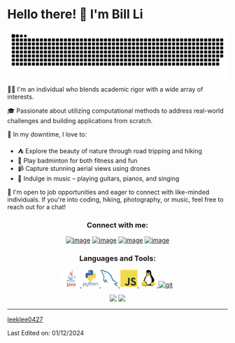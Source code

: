 # Hello there! 👋 I'm Bill Li

<!--- https://github.com/durgeshsamariya/awesome-github-profile-readme-templates -->
<!-- https://github.com/durgeshsamariya/awesome-github-profile-readme-templates/blob/master/templates/1010nishant.md -->
<!-- https://github.com/durgeshsamariya/awesome-github-profile-readme-templates/blob/master/templates/BrantLauro.md -->


<!--- snake -->
<div align="center">
  <img  src="https://github.com/1999AZZAR/1999AZZAR/blob/main/resources/img/grid-snake.svg"
       alt="snake" /></a>
</div>


<!--
**leeklee0427/leeklee0427** is a ✨ _special_ ✨ repository because its `README.md` (this file) appears on your GitHub profile.

Here are some ideas to get you started:

- 🔭 I’m currently working on ...
- 🌱 I’m currently learning ...
- 👯 I’m looking to collaborate on ...
- 🤔 I’m looking for help with ...
- 💬 Ask me about ...
- 📫 How to reach me: ...
- 😄 Pronouns: ...
- ⚡ Fun fact: ...
-->


🙋‍♂️ I'm an individual who blends academic rigor with a wide array of interests.

🎓 Passionate about utilizing computational methods to address real-world challenges and building applications from scratch.

🌲 In my downtime, I love to:
- ⛺️ Explore the beauty of nature through road tripping and hiking
- 🏸 Play badminton for both fitness and fun
- 📹 Capture stunning aerial views using drones
- 🎵 Indulge in music – playing guitars, pianos, and singing

🤝 I'm open to job opportunities and eager to connect with like-minded individuals. If you're into coding, hiking, photography, or music, feel free to reach out for a chat!



<h3 align="center">Connect with me:</h3>

<div align="center">

[![image](https://img.shields.io/badge/LinkedIn-0077B5?style=for-the-badge&logo=linkedin&logoColor=white)](https://www.linkedin.com/in/bill-li-98216a170/)
[![image](https://img.shields.io/badge/Instagram-E4405F?style=for-the-badge&logo=instagram&logoColor=white)](https://www.instagram.com/leeklee0427/)
[![image](https://img.shields.io/badge/Twitter-1DA1F2?style=for-the-badge&logo=twitter&logoColor=white)](https://twitter.com/billlidc0427)
[![image](https://img.shields.io/badge/Gmail-D14836?style=for-the-badge&logo=gmail&logoColor=white)](mailto:billlee0427@126.com)
  
</div>


<!-- https://github.com/devicons/devicon/tree/master/icons/ -->

<h3 align="center">Languages and Tools:</h3>
<p align="center"> 
  <a href="https://www.java.com/en/" target="_blank"> 
    <img src="https://raw.githubusercontent.com/devicons/devicon/master/icons/java/java-original-wordmark.svg" alt="java" width="40" height="40"/> 
  </a>
  <a href="https://www.python.org" target="_blank"> 
    <img src="https://raw.githubusercontent.com/devicons/devicon/master/icons/python/python-original-wordmark.svg" alt="python" width="40" height="40"/> 
  </a>
  <a href="https://www.mysql.com/" target="_blank"> 
    <img src="https://raw.githubusercontent.com/devicons/devicon/master/icons/mysql/mysql-original.svg" alt="mysql" width="40" height="40"/> 
  </a>
  <a href="https://developer.mozilla.org/en-US/docs/Web/JavaScript" target="_blank"> 
    <img src="https://raw.githubusercontent.com/devicons/devicon/master/icons/javascript/javascript-original.svg" alt="javascript" width="40" height="40"/> 
  </a>
  <a href="https://www.linux.org/" target="_blank"> 
    <img src="https://raw.githubusercontent.com/devicons/devicon/master/icons/linux/linux-original.svg" alt="linux" width="40" height="40"/> 
  </a>
  <a href="https://git-scm.com/" target="_blank"> 
    <img src="https://www.vectorlogo.zone/logos/git-scm/git-scm-icon.svg" alt="git" width="40" height="40"/> 
  </a>
</p>


<p align= "center">
  <img height= "150" src="https://github-readme-stats.vercel.app/api/top-langs/?username=leeklee0427&theme=react&layout=compact" />
  <img height= "150" src="https://github-readme-stats.vercel.app/api?username=leeklee0427&theme=react&show_icons=true&include_all_commits=true" />
</p>


------


[leeklee0427](https://github.com/leeklee0427)

Last Edited on: 01/12/2024

